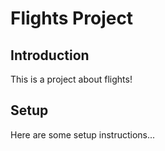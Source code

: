 # Flights Project

## Introduction
This is a project about flights!

## Setup
Here are some setup instructions...